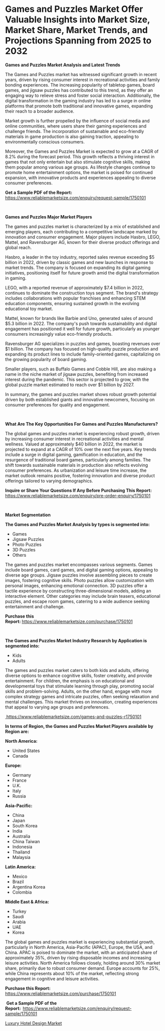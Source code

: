 <p><h1>Games and Puzzles Market Offer Valuable Insights into Market Size, Market Share, Market Trends, and Projections Spanning from 2025 to 2032</h1></p><p><strong>Games and Puzzles Market Analysis and Latest Trends</strong></p>
<p><p>The Games and Puzzles market has witnessed significant growth in recent years, driven by rising consumer interest in recreational activities and family bonding experiences. The increasing popularity of tabletop games, board games, and jigsaw puzzles has contributed to this trend, as they offer an engaging way to relieve stress and foster social interaction. Additionally, the digital transformation in the gaming industry has led to a surge in online platforms that promote both traditional and innovative games, expanding their reach to a broader audience.</p><p>Market growth is further propelled by the influence of social media and online communities, where users share their gaming experiences and challenge friends. The incorporation of sustainable and eco-friendly materials in game production is also gaining traction, appealing to environmentally conscious consumers.</p><p>Moreover, the Games and Puzzles Market is expected to grow at a CAGR of 8.2% during the forecast period. This growth reflects a thriving interest in games that not only entertain but also stimulate cognitive skills, making them popular among various age groups. As lifestyle changes continue to promote home entertainment options, the market is poised for continued expansion, with innovative products and experiences appealing to diverse consumer preferences.</p></p>
<p><strong>Get a Sample PDF of the Report:&nbsp;</strong> <a href="https://www.reliablemarketsize.com/enquiry/request-sample/1750101?utm_campaign=3197&utm_medium=2&utm_source=Github&utm_content=ia&utm_term=09032025&utm_id=games-and-puzzles">https://www.reliablemarketsize.com/enquiry/request-sample/1750101</a></p>
<p>&nbsp;</p>
<p><strong>Games and Puzzles Major Market Players</strong></p>
<p><p>The games and puzzles market is characterized by a mix of established and emerging players, each contributing to a competitive landscape marked by innovation and consumer engagement. Major players include Hasbro, LEGO, Mattel, and Ravensburger AG, known for their diverse product offerings and global reach.</p><p>Hasbro, a leader in the toy industry, reported sales revenue exceeding $5 billion in 2022, driven by classic games and new launches in response to market trends. The company is focused on expanding its digital gaming initiatives, positioning itself for future growth amid the digital transformation in gaming.</p><p>LEGO, with a reported revenue of approximately $7.4 billion in 2022, continues to dominate the construction toys segment. The brand's strategy includes collaborations with popular franchises and enhancing STEM education components, ensuring sustained growth in the evolving educational toy market.</p><p>Mattel, known for brands like Barbie and Uno, generated sales of around $5.3 billion in 2022. The company's push towards sustainability and digital engagement has positioned it well for future growth, particularly as younger consumers increasingly value eco-friendly products.</p><p>Ravensburger AG specializes in puzzles and games, boasting revenues over $1 billion. The company has focused on high-quality puzzle production and expanding its product lines to include family-oriented games, capitalizing on the growing popularity of board gaming.</p><p>Smaller players, such as Buffalo Games and Cobble Hill, are also making a name in the niche market of jigsaw puzzles, benefiting from increased interest during the pandemic. This sector is projected to grow, with the global puzzle market estimated to reach over $1 billion by 2027.</p><p>In summary, the games and puzzles market shows robust growth potential driven by both established giants and innovative newcomers, focusing on consumer preferences for quality and engagement.</p></p>
<p>&nbsp;</p>
<p><strong>What Are The Key Opportunities For Games and Puzzles Manufacturers?</strong></p>
<p><p>The global games and puzzles market is experiencing robust growth, driven by increasing consumer interest in recreational activities and mental wellness. Valued at approximately $40 billion in 2022, the market is projected to expand at a CAGR of 10% over the next five years. Key trends include a surge in digital gaming, gamification in education, and the resurgence of traditional board games, particularly among families. The shift towards sustainable materials in production also reflects evolving consumer preferences. As urbanization and leisure time increase, the market outlook remains positive, fostering innovation and diverse product offerings tailored to varying demographics.</p></p>
<p><strong>Inquire or Share Your Questions If Any Before Purchasing This Report:</strong> <a href="https://www.reliablemarketsize.com/enquiry/pre-order-enquiry/1750101?utm_campaign=3197&utm_medium=2&utm_source=Github&utm_content=ia&utm_term=09032025&utm_id=games-and-puzzles">https://www.reliablemarketsize.com/enquiry/pre-order-enquiry/1750101</a></p>
<p>&nbsp;</p>
<p><strong>Market Segmentation</strong></p>
<p><strong>The Games and Puzzles Market Analysis by types is segmented into:</strong></p>
<p><ul><li>Games</li><li>Jigsaw Puzzles</li><li>Photo Puzzles</li><li>3D Puzzles</li><li>Others</li></ul></p>
<p><p>The games and puzzles market encompasses various segments. Games include board games, card games, and digital gaming options, appealing to diverse age groups. Jigsaw puzzles involve assembling pieces to create images, fostering cognitive skills. Photo puzzles allow customization with personal images, enhancing emotional connection. 3D puzzles offer a tactile experience by constructing three-dimensional models, adding an interactive element. Other categories may include brain teasers, educational puzzles, and escape room games, catering to a wide audience seeking entertainment and challenge.</p></p>
<p><strong>Purchase this Report:&nbsp;</strong><a href="https://www.reliablemarketsize.com/purchase/1750101?utm_campaign=3197&utm_medium=2&utm_source=Github&utm_content=ia&utm_term=09032025&utm_id=games-and-puzzles">https://www.reliablemarketsize.com/purchase/1750101</a></p>
<p>&nbsp;</p>
<p><strong>The Games and Puzzles Market Industry Research by Application is segmented into:</strong></p>
<p><ul><li>Kids</li><li>Adults</li></ul></p>
<p><p>The games and puzzles market caters to both kids and adults, offering diverse options to enhance cognitive skills, foster creativity, and provide entertainment. For children, the emphasis is on educational and developmental toys that stimulate learning through play, promoting social skills and problem-solving. Adults, on the other hand, engage with more complex strategy games and intricate puzzles, often seeking relaxation and mental challenges. This market thrives on innovation, creating experiences that appeal to varying age groups and preferences.</p></p>
<p><a href="https://www.reliablemarketsize.com/games-and-puzzles-r1750101?utm_campaign=3197&utm_medium=2&utm_source=Github&utm_content=ia&utm_term=09032025&utm_id=games-and-puzzles">&nbsp;https://www.reliablemarketsize.com/games-and-puzzles-r1750101</a></p>
<p><strong>In terms of Region, the Games and Puzzles Market Players available by Region are:</strong></p>
<p>
    <p> <strong> North America: </strong>
        <ul>
            <li>United States</li>
            <li>Canada</li>
        </ul>
        </p> 
    <p> <strong> Europe: </strong>
        <ul>
            <li>Germany</li>
            <li>France</li>
            <li>U.K.</li>
            <li>Italy</li>
            <li>Russia</li>
        </ul>
        </p> 
    <p> <strong> Asia-Pacific: </strong>
        <ul>
            <li>China</li>
            <li>Japan</li>
            <li>South Korea</li>
            <li>India</li>
            <li>Australia</li>
            <li>China Taiwan</li>
            <li>Indonesia</li>
            <li>Thailand</li>
            <li>Malaysia</li>
        </ul>
        </p> 
    <p> <strong> Latin America: </strong>
        <ul>
            <li>Mexico</li>
            <li>Brazil</li>
            <li>Argentina Korea</li>
            <li>Colombia</li>
        </ul>
        </p> 
    <p> <strong> Middle East & Africa: </strong>
        <ul>
            <li>Turkey</li>
            <li>Saudi</li>
            <li>Arabia</li>
            <li>UAE</li>
            <li>Korea</li>
        </ul>
    </p>
    </p>
<p><p>The global games and puzzles market is experiencing substantial growth, particularly in North America, Asia-Pacific (APAC), Europe, the USA, and China. APAC is poised to dominate the market, with an anticipated share of approximately 35%, driven by rising disposable incomes and increasing leisure activities. North America follows closely, holding around 30% market share, primarily due to robust consumer demand. Europe accounts for 25%, while China represents about 10% of the market, reflecting strong engagement in cognitive and leisure activities.</p></p>
<p><strong>Purchase this Report: </strong><a href="https://www.reliablemarketsize.com/purchase/1750101?utm_campaign=3197&utm_medium=2&utm_source=Github&utm_content=ia&utm_term=09032025&utm_id=games-and-puzzles">https://www.reliablemarketsize.com/purchase/1750101</a></p>
<p>&nbsp;<strong>Get a Sample PDF of the Report:&nbsp;&nbsp;</strong><a href="https://www.reliablemarketsize.com/enquiry/request-sample/1750101?utm_campaign=3197&utm_medium=2&utm_source=Github&utm_content=ia&utm_term=09032025&utm_id=games-and-puzzles">https://www.reliablemarketsize.com/enquiry/request-sample/1750101</a></p>
<p><strong></strong></p>
<p><p><a href="https://github.com/shadnfamoza/Market-Research-Report-List-1/blob/main/luxury-hotel-design-market.md?utm_campaign=3197&utm_medium=2&utm_source=Github&utm_content=ia&utm_term=09032025&utm_id=games-and-puzzles">Luxury Hotel Design Market</a></p></p>
